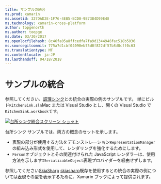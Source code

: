 ```yaml
---
title: サンプルの統合
ms.prod: xamarin
ms.assetid: 327DAD2E-1F76-4EB5-BCD0-9E7384D99E48
ms.technology: xamarin-cross-platform
author: topgenorth
ms.author: toopge
ms.date: 03/30/2017
ms.openlocfilehash: 8c46fa05a8ffcedfa7fa9d1344946fac518b5036
ms.sourcegitcommit: 775a7d1cbf04090eb75d0f822df57b8d8cff0c63
ms.translationtype: MT
ms.contentlocale: ja-JP
ms.lasthandoff: 04/18/2018
---
```

# <a name="sample-integrations"></a>サンプルの統合

参照してください、[調理シンク][ KitchenSink]との統合の実際の例のサンプルです。 単にビルド`KitchenSink.sln`Mac または Visual Studio とし、開くの Visual Studio で`KitchenSink.workbook`です。

[![台所シンク統合スクリーン ショット](samples-images/kitchensinkintegrationscreenshot.png)](samples-images/kitchensinkintegrationscreenshot.png#lightbox)

台所シンク サンプルでは、両方の概念のセットを示します。

* 表現の部分が使用する方法をデモンストレーション`RepresentationManager`の組み込み形式を使用して、レンダリングを強化するためにします。
* `Person`オブジェクトとその関連付けられた JavaScript レンダラーは、使用方法を示します`ISerializableObject`表現プロバイダーを経由せずします。

参照してください[SkiaSharp] [ skiasharp]既存を使用するとの統合の実際の例については[表現](~/tools/workbooks/sdk/representations.md)その型を表示するために、Xamarin ブックによって提供されます。

[KitchenSink]: https://github.com/xamarin/Workbooks/tree/master/SDK/Samples/KitchenSink
[skiasharp]: https://github.com/mono/SkiaSharp/tree/master/source/SkiaSharp.Workbooks